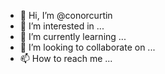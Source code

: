 - 👋 Hi, I’m @conorcurtin
- 👀 I’m interested in ...
- 🌱 I’m currently learning ...
- 💞️ I’m looking to collaborate on ...
- 📫 How to reach me ...

<!---
conorcurtin/conorcurtin is a ✨ special ✨ repository because its `README.md` (this file) appears on your GitHub profile.
You can click the Preview link to take a look at your changes.
--->
